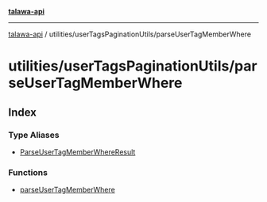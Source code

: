 [**talawa-api**](../../../README.md)

***

[talawa-api](../../../modules.md) / utilities/userTagsPaginationUtils/parseUserTagMemberWhere

# utilities/userTagsPaginationUtils/parseUserTagMemberWhere

## Index

### Type Aliases

- [ParseUserTagMemberWhereResult](type-aliases/ParseUserTagMemberWhereResult.md)

### Functions

- [parseUserTagMemberWhere](functions/parseUserTagMemberWhere.md)
